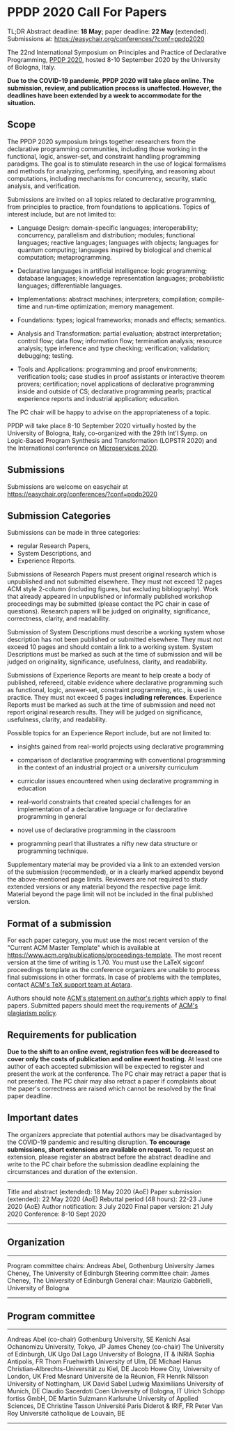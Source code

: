 PPDP 2020 Call For Papers
=========================

TL;DR
Abstract deadline: **18 May**; paper deadline: **22 May** (extended).
Submissions at:  https://easychair.org/conferences/?conf=ppdp2020

The 22nd International Symposium on
Principles and Practice of Declarative Programming,
[PPDP 2020](http://www.cse.chalmers.se/~abela/ppdp20/),
hosted 8-10 September 2020 by the University of Bologna, Italy.

**Due to the COVID-19 pandemic, PPDP 2020 will take place online.
The submission, review, and publication process is unaffected.
However, the deadlines have been extended by a week
to accommodate for the situation.**

Scope
-----

The PPDP 2020 symposium brings together researchers from the
declarative programming communities, including those working in the
functional, logic, answer-set, and constraint handling programming
paradigms. The goal is to stimulate research in the use of logical
formalisms and methods for analyzing, performing, specifying, and
reasoning about computations, including mechanisms for concurrency,
security, static analysis, and verification.

Submissions are invited on all topics related to declarative
programming, from principles to practice, from foundations to
applications. Topics of interest include, but are not limited to:

  - Language Design: domain-specific languages; interoperability;
    concurrency, parallelism and distribution; modules; functional
    languages; reactive languages; languages with objects; languages for
    quantum computing; languages inspired by biological and chemical
    computation; metaprogramming.

  - Declarative languages in artificial intelligence: logic programming;
    database languages; knowledge representation languages;
    probabilistic languages; differentiable languages.

  - Implementations: abstract machines; interpreters; compilation;
    compile-time and run-time optimization; memory management.

  - Foundations: types; logical frameworks; monads and effects;
    semantics.

  - Analysis and Transformation: partial evaluation; abstract
    interpretation; control flow; data flow; information flow;
    termination analysis; resource analysis; type inference and type
    checking; verification; validation; debugging; testing.

  - Tools and Applications: programming and proof environments;
    verification tools; case studies in proof assistants or interactive
    theorem provers; certification; novel applications of declarative
    programming inside and outside of CS; declarative programming
    pearls; practical experience reports and industrial application;
    education.

The PC chair will be happy to advise on the appropriateness of a topic.

PPDP will take place 8-10 September 2020 virtually hosted by the University of Bologna,
Italy, co-organized with the 29th Int'l Symp. on Logic-Based Program
Synthesis and Transformation (LOPSTR 2020) and the
International conference on [Microservices 2020](https://www.conf-micro.services/2020/).

Submissions
-----------

Submissions are welcome on easychair at https://easychair.org/conferences/?conf=ppdp2020

Submission Categories
---------------------

Submissions can be made in three categories:

  - regular Research Papers,
  - System Descriptions, and
  - Experience Reports.

Submissions of Research Papers must present original research which is
unpublished and not submitted elsewhere. They must not exceed 12 pages
ACM style 2-column (including figures, but excluding bibliography).
Work that already appeared in unpublished or informally
published workshop proceedings may be submitted (please contact the PC
chair in case of questions). Research papers will be judged on
originality, significance, correctness, clarity, and readability.

Submission of System Descriptions must describe a working system whose
description has not been published or submitted elsewhere. They must
not exceed 10 pages and should contain a link to a working
system. System Descriptions must be marked as such at the time of
submission and will be judged on originality, significance,
usefulness, clarity, and readability.

Submissions of Experience Reports are meant to help create a body of
published, refereed, citable evidence where declarative programming
such as functional, logic, answer-set, constraint programming, etc.,
is used in practice. They must not exceed 5 pages **including references**.
Experience Reports must be marked as such at the time
of submission and need not report original research results. They will
be judged on significance, usefulness, clarity, and readability.

Possible topics for an Experience Report include, but are not limited to:

  - insights gained from real-world projects using declarative
    programming

  - comparison of declarative programming with conventional
    programming in the context of an industrial project or a
    university curriculum

  - curricular issues encountered when using declarative programming
    in education

  - real-world constraints that created special challenges for an
    implementation of a declarative language or for declarative
    programming in general

  - novel use of declarative programming in the classroom

  - programming pearl that illustrates a nifty new data structure or
    programming technique.

Supplementary material may be provided via a link to an extended
version of the submission (recommended), or in a clearly marked appendix
beyond the above-mentioned page limits. Reviewers are not required to
study extended versions or any material beyond the respective page
limit.  Material beyond the page limit will not be included in the
final published version.

Format of a submission
----------------------

For each paper category, you must use the most recent version of the
"Current ACM Master Template" which is available at
<https://www.acm.org/publications/proceedings-template>. The most
recent version at the time of writing is 1.70. You must use the LaTeX
sigconf proceedings template as the conference organizers are unable
to process final submissions in other formats. In case of problems with
the templates, contact
[ACM's TeX support team at Aptara](mailto:acmtexsupport@aptaracorp.com).

Authors should note [ACM's statement on author's
rights](http://authors.acm.org/) which apply to final papers.
Submitted papers should meet the requirements of [ACM's plagiarism
policy](http://www.acm.org/publications/policies/plagiarism_policy).

Requirements for publication
----------------------------

**Due to the shift to an online event, registration fees will be
decreased to cover only the costs of publication and online event hosting.**
At least one author of each accepted submission will be expected to
register and present the work at the conference. The PC chair may
retract a paper that is not presented. The PC chair may also retract a
paper if complaints about the paper's correctness are raised which
cannot be resolved by the final paper deadline.

Important dates
---------------

The organizers appreciate that potential authors may be
disadvantaged by the COVID-19 pandemic and resulting disruption.
**To encourage submissions, short extensions are available on request.**
To request an extension, please register an abstract before the
abstract deadline and write to the PC chair before the submission
deadline explaining the circumstances and duration of the extension.

--------------------------------  ----- ---- ----------
Title and abstract (extended):       18 May  2020 (AoE)
Paper submission (extended):         22 May  2020 (AoE)
Rebuttal period (48 hours):       22-23 June 2020 (AoE)
Author notification:                  3 July 2020
Final paper version:                 21 July 2020
Conference:                        8-10 Sept 2020
--------------------------------  ----- ---- ----------

Organization
------------

-------------------------  --------------------  ---------------------------
Program committee chairs:  Andreas Abel,         Gothenburg University
                           James Cheney,         The University of Edinburgh
Steering committee chair:  James Cheney,         The University of Edinburgh
General chair:             Maurizio Gabbrielli,  University of Bologna
-------------------------  --------------------  ---------------------------

Program committee
-----------------

-----------------------  ------------------------------------------------------
Andreas Abel (co-chair)  Gothenburg University, SE
Kenichi Asai             Ochanomizu University, Tokyo, JP
James Cheney (co-chair)  The University of Edinburgh, UK
Ugo Dal Lago             University of Bologna, IT & INRIA Sophia Antipolis, FR
Thom Fruehwirth          University of Ulm, DE
Michael Hanus            Christian-Albrechts-Universität zu Kiel, DE
Jacob Howe               City, University of London, UK
Fred Mesnard             Université de la Réunion, FR
Henrik Nilsson           University of Nottingham, UK
David Sabel              Ludwig Maximilians University of Munich, DE
Claudio Sacerdoti Coen   University of Bologna, IT
Ulrich Schöpp            fortiss GmbH, DE
Martin Sulzmann          Karlsruhe University of Applied Sciences, DE
Christine Tasson         Université Paris Diderot & IRIF, FR
Peter Van Roy            Université catholique de Louvain, BE
-----------------------  ------------------------------------------------------
